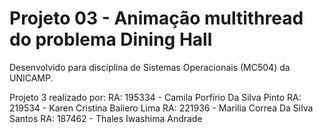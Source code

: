 # Projeto 03 - Animação multithread do problema Dining Hall

Desenvolvido para disciplina de Sistemas Operacionais (MC504) da UNICAMP.

Projeto 3 realizado por:
RA: 195334 - Camila Porfírio Da Silva Pinto
RA: 219534 - Karen Cristina Baliero Lima
RA: 221936 - Marilia Correa Da Silva Santos
RA: 187462 - Thales Iwashima Andrade
